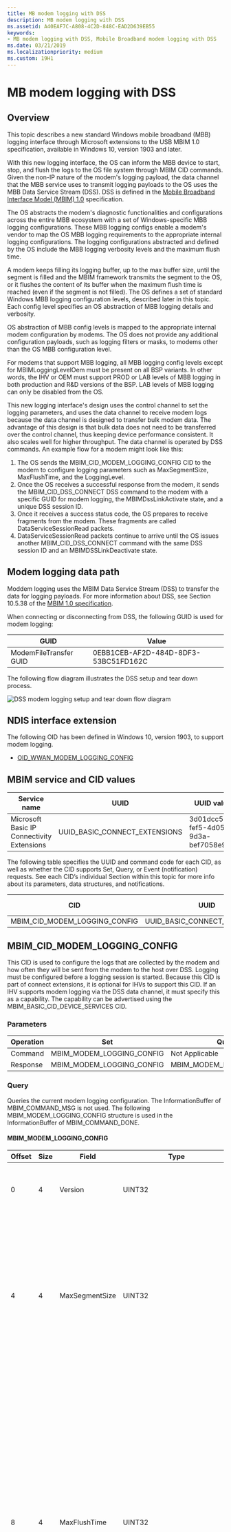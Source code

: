 ```yaml
---
title: MB modem logging with DSS
description: MB modem logging with DSS
ms.assetid: A40EAF7C-A808-4C2D-848C-EAD2D639EB55
keywords:
- MB modem logging with DSS, Mobile Broadband modem logging with DSS
ms.date: 03/21/2019
ms.localizationpriority: medium
ms.custom: 19H1
---
```


# MB modem logging with DSS

## Overview

This topic describes a new standard Windows mobile broadband (MBB) logging interface through Microsoft extensions to the USB MBIM 1.0 specification, available in Windows 10, version 1903 and later. 

With this new logging interface, the OS can inform the MBB device to start, stop, and flush the logs to the OS file system through MBIM CID commands. Given the non-IP nature of the modem's logging payload, the data channel that the MBB service uses to transmit logging payloads to the OS uses the MBB Data Service Stream (DSS). DSS is defined in the [Mobile Broadband Interface Model (MBIM) 1.0](https://www.usb.org/sites/default/files/MBIM10Errata1_073013.zip) specification. 

The OS abstracts the modem's diagnostic functionalities and configurations across the entire MBB ecosystem with a set of Windows-specific MBB logging configurations. These MBB logging configs enable a modem's vendor to map the OS MBB logging requirements to the appropriate internal logging configurations. The logging configurations abstracted and defined by the OS include the MBB logging verbosity levels and the maximum flush time. 

A modem keeps filling its logging buffer, up to the max buffer size, until the segment is filled and the MBIM framework transmits the segment to the OS, or it flushes the content of its buffer when the maximum flush time is reached (even if the segment is not filled). The OS defines a set of standard Windows MBB logging configuration levels, described later in this topic. Each config level specifies an OS abstraction of MBB logging details and verbosity.

OS abstraction of MBB config levels is mapped to the appropriate internal modem configuration by modems. The OS does not provide any additional configuration payloads, such as logging filters or masks, to modems other than the OS MBB configuration level. 

For modems that support MBB logging, all MBB logging config levels except for MBIMLoggingLevelOem must be present on all BSP variants. In other words, the IHV or OEM must support PROD or LAB levels of MBB logging in both production and R&D versions of the BSP. LAB levels of MBB logging can only be disabled from the OS.

This new logging interface's design uses the control channel to set the logging parameters, and uses the data channel to receive modem logs because the data channel is designed to transfer bulk modem data. The advantage of this design is that bulk data does not need to be transferred over the control channel, thus keeping device performance consistent. It also scales well for higher throughput. The data channel is operated by DSS commands. An example flow for a modem might look like this:

1. The OS sends the MBIM_CID_MODEM_LOGGING_CONFIG CID to the modem to configure logging parameters such as MaxSegmentSize, MaxFlushTime, and the LoggingLevel.
2. Once the OS receives a successful response from the modem, it sends the MBIM_CID_DSS_CONNECT DSS command to the modem with a specific GUID for modem logging, the MBIMDssLinkActivate state, and a unique DSS session ID.
3. Once it receives a success status code, the OS prepares to receive fragments from the modem. These fragments are called DataServiceSessionRead packets.
4. DataServiceSessionRead packets continue to arrive until the OS issues another MBIM_CID_DSS_CONNECT command with the same DSS session ID and an MBIMDSSLinkDeactivate state.

## Modem logging data path

Moddem logging uses the MBIM Data Service Stream (DSS) to transfer the data for logging payloads. For more information about DSS, see Section 10.5.38 of the [MBIM 1.0 specification](https://www.usb.org/sites/default/files/MBIM10Errata1_073013.zip). 

When connecting or disconnecting from DSS, the following GUID is used for modem logging:

| GUID | Value |
| --- | --- |
| ModemFileTransfer GUID | 0EBB1CEB-AF2D-484D-8DF3-53BC51FD162C |

The following flow diagram illustrates the DSS setup and tear down process.

![DSS modem logging setup and tear down flow diagram](images/mb-modem-logging-dss-flow.png "DSS modem logging setup and tear down flow diagram.")

## NDIS interface extension

The following OID has been defined in Windows 10, version 1903, to support modem logging.

- [OID_WWAN_MODEM_LOGGING_CONFIG](oid-wwan-modem-logging-config.md)

## MBIM service and CID values

| Service name | UUID | UUID value |
| --- | --- | --- |
| Microsoft Basic IP Connectivity Extensions | UUID_BASIC_CONNECT_EXTENSIONS | 3d01dcc5-fef5-4d05-9d3a-bef7058e9aaf |

The following table specifies the UUID and command code for each CID, as well as whether the CID supports Set, Query, or Event (notification) requests. See each CID’s individual Section within this topic for more info about its parameters, data structures, and notifications. 

| CID | UUID | Command code | Set | Query | Notify |
| --- | --- | --- | --- | --- | --- |
| MBIM_CID_MODEM_LOGGING_CONFIG | UUID_BASIC_CONNECT_EXTENSIONS | TBD | Y | Y | Y |

## MBIM_CID_MODEM_LOGGING_CONFIG

This CID is used to configure the logs that are collected by the modem and how often they will be sent from the modem to the host over DSS. Logging must be configured before a logging session is started. Because this CID is part of connect extensions, it is optional for IHVs to support this CID. If an IHV supports modem logging via the DSS data channel, it must specify this as a capability. The capability can be advertised using the MBIM_BASIC_CID_DEVICE_SERVICES CID.

### Parameters

| Operation | Set | Query | Notification |
| --- | --- | --- | --- |
| Command | MBIM_MODEM_LOGGING_CONFIG | Not Applicable | Not applicable |
| Response | MBIM_MODEM_LOGGING_CONFIG | MBIM_MODEM_LOGGING_CONFIG | MBIM_MODEM_LOGGING_CONFIG |

### Query

Queries the current modem logging configuration. The InformationBuffer of MBIM_COMMAND_MSG is not used. The following MBIM_MODEM_LOGGING_CONFIG structure is used in the InformationBuffer of MBIM_COMMAND_DONE.

#### MBIM_MODEM_LOGGING_CONFIG

| Offset | Size | Field | Type | Description |
| --- | --- | --- | --- | --- |
| 0 | 4 | Version | UINT32 | The version number of this structure. This field must be set to **1** for version 1 of this structure. |
| 4 | 4 | MaxSegmentSize | UINT32 | Specifies the segment size, in kilobytes, for each fragment sent by the modem. If the maximum fragment size supported by the modem for Device Service Command exceeds the value set, then this value is set to the maximum supported segment size. |
| 8 | 4 | MaxFlushTime | UINT32 | The time, in milliseconds, indicating the maximum time the modem waits before sending a log fragment. If the logs collected don't reach **MaxSegmentSize** within the **MaxFlushTime** duration since the last log fragment sent, then a log fragment is sent regardless of its size. If there is no logging data, then no notification is sent. If the device cannot handle smaller flush times, then the device returns the time that it can handle in the response. The response to a query or set contains the currently configured **MaxFlushTime**. |
| 12 | 4 | LevelConfig | MBIM_LOGGING_LEVEL_CONFIG | Configures the level for which logs are collected. The response to a query or set contains the currently configured **LevelConfig**. |

> [!NOTE]
> If the modem is not able to provide log data to the OS at the requested **MaxSegmentSize** and **MaxFlushTimer**, it can choose its own values for these parameters and update the OS as a set response or an unsolicited event. The OS behavior does not change if **MaxSegmentSize** or **MaxFlushTimer** change, as it receives the data packets regardless and dumps them to a file.

The following MBIM_LOGGING_LEVEL_CONFIG enumeration is used in the preceding MBIM_MODEM_LOGGING_CONFIG structure.

| Type | Value | Description |
| --- | --- | --- |
| MBIMLoggingLevelProd | 0 | Intended for telemetry collection from a retail or production population. The resulting log should be capsule-sized and contains key modem or MBB state or failure information only. |
| MBIMLoggingLevelLabVerbose | 1 | Intended for the development of MBB products with low maturity. Verbose full-stack capture of modems. The resulting modem capture should enable the IHV to replay and fully recover the capture during the log. |
| MBIMLoggingLevelLabMedium | 2 | Intended for verification and field testing of MBB products with relative maturity and stability. The level of detail and verbosity provides enough data points for IHV engineers to triage most MBB failures. |
| MBIMLoggingLevelLabLow | 3 | Intended for self-host-level logging. Summary-level capture of full-stack capture modems. Enables a highlight-level understanding of the modem's state and OS interactions. |
| MBIMLoggingLevelOem | 4 | Reserved for OEM and IHV internal usage. |

### Set

A set command is used to set to configure the level, segment size, and maximum flush time for modem logging. An MBIM_MODEM_LOGGING_CONFIG structure is used in the InformationBuffer.

### Response

The InformationBuffer in MBIM_COMMAND_DONE contains an MBIM_MODEM_LOGGING_CONFIG structure.

### Unsolicited Events

Unsolicited events are supported for scenarios where the modem needs to inform the OS about internal changes. Currently, in Windows 10, version 1903, these scenarios do not occur.

### Status Codes

This CID only uses generic status codes defined in Section 9.4.5 of the [MBIM specification revision 1.0](https://www.usb.org/sites/default/files/MBIM10Errata1_073013.zip).

## DSS session behavior during inactivity

The following table describes how the DSS session behaves during various stages of inactivity:

| Scenario | DSS session state |
| --- | --- |
| System sleep, modem-only sleep, reset and recovery | DSS session kept open |
| System shutdown, restart, hibernation | DSS session closed |
